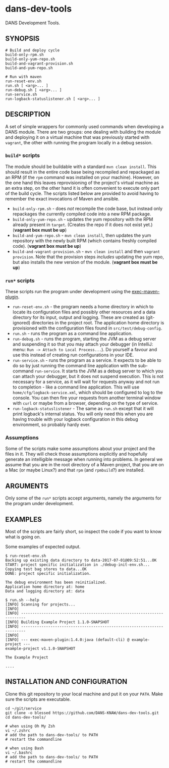 dans-dev-tools
==============

DANS Development Tools.


SYNOPSIS
--------

    # Build and deploy cycle
    build-only-rpm.sh
    build-only-yum-repo.sh
    build-and-vagrant-provision.sh
    build-and-yum-repo.sh

    # Run with maven
    run-reset-env.sh
    run.sh [ <arg>... ]
    run-debug.sh [ <arg>... ]
    run-service.sh
    run-logback-statuslistener.sh [ <arg>... ]
    
DESCRIPTION
-----------
A set of simple wrappers for commonly used commands when developing a DANS module. There are two groups:
one dealing with building the module and deploying it on a virtual machine that was previously started
with `vagrant`, the other with running the program locally in a debug session.

### `build*` scripts
The module should be buildable with a standard `mvn clean install`. This should result in the entire code base
being recompiled and repackaged as an RPM (if the `rpm` command was installed on your machine). However, on the
one hand this leaves reprovisioning of the project's virtual machine as an extra step, on the other hand it is 
often convenient to execute only part of the build cycle. The scripts listed below are provided to avoid having
to remember the exact invocations of Maven and ansible.

* `build-only-rpm.sh` - does *not* recompile the code base, but instead only repackages the currently compiled
   code into a new RPM package. 
* `build-only-yum-repo.sh` - updates the yum repository with the RPM already present in `target`. (Creates the repo if it
   does not exist yet.) (**vagrant box must be up**)
* `build-and-yum-repo.sh` - `mvn clean install`, then updates the yum repository with the newly built RPM (which contains
   freshly compiled code). (**vagrant box must be up**)
* `build-and-vagrant-provision.sh` - `mvn clean install` and then `vagrant provision`. Note that the provision steps *includes*
   updating the yum repo, but also installs the new version of the module. (**vagrant box must be up**)

### `run*` scripts
These scripts run the program under development using the [exec-maven-plugin]. 

* `run-reset-env.sh` - the program needs a home directory in which to locate its configuration files and possibly
  other resources and a data directory for its input, output and logging. These are created as (git-ignored) directories
  in the project root. The application home directory is provisioned with the configuration files found in `src/test/debug-config`.
* `run.sh` - runs the program as a command line application.
* `run-debug.sh` - runs the program, starting the JVM as a debug server and suspending it so that you may attach your debugger
  (in IntelliJ: menu: `Run -> Attach to Local Process...`). Do yourself a favour and use this instead of creating run configurations
  in your IDE.
* `run-service.sh` - runs the program as a service. It expects to be able to do so by just running the command line application with
  the sub-command `run-service`. It starts the JVM as a debug server to which you can attach your debugger, but it does not suspend
  execution. This is not necessary for a service, as it will wait for requests anyway and not run to completion - like a command line
  application. This will use `home/cfg/logback-service.xml`, which should be configured to log to the console. You can then
  fire your requests from another terminal window with `curl` or maybe from a browser, depending on the type of service.
* `run-logback-statuslistener` - The same as `run.sh` except that it will print logback's internal status. You will only need this
  when you are having trouble with your logback configuration in this debug environment, so probably hardy ever.

[exec-maven-plugin]: http://www.mojohaus.org/exec-maven-plugin/index.html

### Assumptions
Some of the scripts make some assumptions about your project and the files in it. They will check those assumptions explicitly
and hopefully generate an intelligible message when running into problems. In general we assume that you are in the root directory
of a Maven project, that you are on a Mac (or maybe Linux?) and that `rpm` (and `rpmbuild`?) are installed.


ARGUMENTS
---------
Only some of the `run*` scripts accept arguments, namely the arguments for the program under development.


EXAMPLES
--------
Most of the scripts are fairly short, so inspect the code if you want to know what is going on.

Some examples of expected output.

    $ run-reset-env.sh
    Backing up existing data directory to data-2017-07-01@09:52:51...OK
    START: project specific initialization in ./debug-init-env.sh...
    Copying test bag stores to data...OK
    DONE: project specific initialization.
    
    The debug environment has been reinitialized.
    Application home directory at: home
    Data and logging directory at: data
    
    $ run.sh --help
    [INFO] Scanning for projects...
    [INFO]
    [INFO] ------------------------------------------------------------------------
    [INFO] Building Example Project 1.1.0-SNAPSHOT
    [INFO] ------------------------------------------------------------------------
    [INFO]
    [INFO] --- exec-maven-plugin:1.4.0:java (default-cli) @ example-project ---
    example-project v1.1.0-SNAPSHOT
    
    The Example Project
    
    ....


INSTALLATION AND CONFIGURATION
------------------------------
Clone this git repository to your local machine and put it on your `PATH`. Make sure
the scripts are executable.

    cd ~/git/service
    git clone -o blessed https://github.com/DANS-KNAW/dans-dev-tools.git
    cd dans-dev-tools/
    
    # when using Oh My Zsh
    vi ~/.zshrc
    # add the path to dans-dev-tools/ to PATH
    # restart the commandline
    
    # when using Bash
    vi ~/.bashrc
    # add the path to dans-dev-tools/ to PATH
    # restart the commandline
